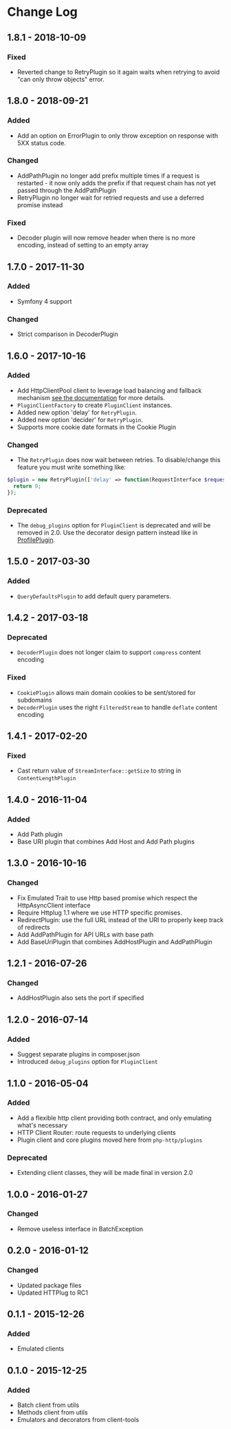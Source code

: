 # Change Log

## 1.8.1 - 2018-10-09

### Fixed

- Reverted change to RetryPlugin so it again waits when retrying to avoid "can only throw objects" error.

## 1.8.0 - 2018-09-21

### Added

 - Add an option on ErrorPlugin to only throw exception on response with 5XX status code.

### Changed

- AddPathPlugin no longer add prefix multiple times if a request is restarted - it now only adds the prefix if that request chain has not yet passed through the AddPathPlugin
- RetryPlugin no longer wait for retried requests and use a deferred promise instead

### Fixed

- Decoder plugin will now remove header when there is no more encoding, instead of setting to an empty array


## 1.7.0 - 2017-11-30

### Added 

- Symfony 4 support

### Changed

- Strict comparison in DecoderPlugin

## 1.6.0 - 2017-10-16

### Added

- Add HttpClientPool client to leverage load balancing and fallback mechanism [see the documentation](http://docs.php-http.org/en/latest/components/client-common.html) for more details.
- `PluginClientFactory` to create `PluginClient` instances.
- Added new option 'delay' for `RetryPlugin`.
- Added new option 'decider' for `RetryPlugin`.
- Supports more cookie date formats in the Cookie Plugin

### Changed

- The `RetryPlugin` does now wait between retries. To disable/change this feature you must write something like: 
 
```php
$plugin = new RetryPlugin(['delay' => function(RequestInterface $request, Exception $e, $retries) { 
  return 0; 
}); 
```

### Deprecated

- The `debug_plugins` option for `PluginClient` is deprecated and will be removed in 2.0. Use the decorator design pattern instead like in [ProfilePlugin](https://github.com/php-http/HttplugBundle/blob/de33f9c14252f22093a5ec7d84f17535ab31a384/Collector/ProfilePlugin.php).

## 1.5.0 - 2017-03-30

### Added

- `QueryDefaultsPlugin` to add default query parameters.

## 1.4.2 - 2017-03-18

### Deprecated

- `DecoderPlugin` does not longer claim to support `compress` content encoding

### Fixed

- `CookiePlugin` allows main domain cookies to be sent/stored for subdomains
- `DecoderPlugin` uses the right `FilteredStream` to handle `deflate` content encoding


## 1.4.1 - 2017-02-20

### Fixed

- Cast return value of `StreamInterface::getSize` to string in `ContentLengthPlugin`


## 1.4.0 - 2016-11-04

### Added

- Add Path plugin
- Base URI plugin that combines Add Host and Add Path plugins


## 1.3.0 - 2016-10-16

### Changed

- Fix Emulated Trait to use Http based promise which respect the HttpAsyncClient interface
- Require Httplug 1.1 where we use HTTP specific promises.
- RedirectPlugin: use the full URL instead of the URI to properly keep track of redirects
- Add AddPathPlugin for API URLs with base path
- Add BaseUriPlugin that combines AddHostPlugin and AddPathPlugin


## 1.2.1 - 2016-07-26

### Changed

- AddHostPlugin also sets the port if specified


## 1.2.0 - 2016-07-14

### Added

- Suggest separate plugins in composer.json
- Introduced `debug_plugins` option for `PluginClient`


## 1.1.0 - 2016-05-04

### Added

- Add a flexible http client providing both contract, and only emulating what's necessary
- HTTP Client Router: route requests to underlying clients
- Plugin client and core plugins moved here from `php-http/plugins`

### Deprecated

- Extending client classes, they will be made final in version 2.0


## 1.0.0 - 2016-01-27

### Changed

- Remove useless interface in BatchException


## 0.2.0 - 2016-01-12

### Changed

- Updated package files
- Updated HTTPlug to RC1


## 0.1.1 - 2015-12-26

### Added

- Emulated clients


## 0.1.0 - 2015-12-25

### Added

- Batch client from utils
- Methods client from utils
- Emulators and decorators from client-tools
